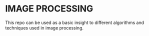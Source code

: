 # IMAGE PROCESSING 
This repo can be used as a basic insight to different algorithms and techniques used in image processing. 